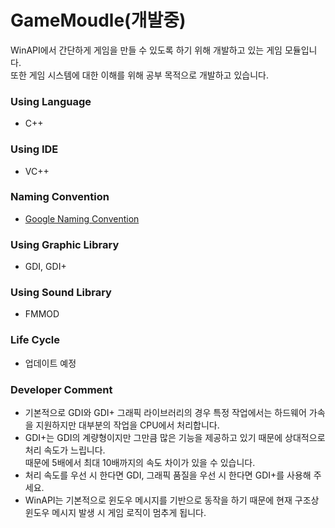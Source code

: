 # GameMoudle(개발중)
WinAPI에서 간단하게 게임을 만들 수 있도록 하기 위해 개발하고 있는 게임 모듈입니다.<br>
또한 게임 시스템에 대한 이해를 위해 공부 목적으로 개발하고 있습니다.

### Using Language
* C++

### Using IDE
* VC++

### Naming Convention
* [Google Naming Convention](https://google.github.io/styleguide/cppguide.html#General_Naming_Rules)

### Using Graphic Library
* GDI, GDI+

### Using Sound Library
* FMMOD

### Life Cycle
* 업데이트 예정

### Developer Comment
* 기본적으로 GDI와 GDI+ 그래픽 라이브러리의 경우 특정 작업에서는 하드웨어 가속을 지원하지만 대부분의 작업을 CPU에서 처리합니다.
* GDI+는 GDI의 계량형이지만 그만큼 많은 기능을 제공하고 있기 때문에 상대적으로 처리 속도가 느립니다.<br>
때문에 5배에서 최대 10배까지의 속도 차이가 있을 수 있습니다.
* 처리 속도를 우선 시 한다면 GDI, 그래픽 품질을 우선 시 한다면 GDI+를 사용해 주세요.
* WinAPI는 기본적으로 윈도우 메시지를 기반으로 동작을 하기 때문에 현재 구조상 윈도우 메시지 발생 시 게임 로직이 멈추게 됩니다.
